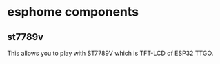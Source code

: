# esphome components
## st7789v
  This allows you to play with ST7789V which is TFT-LCD  of ESP32 TTGO.
